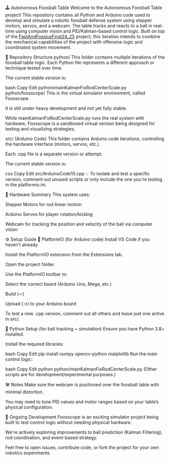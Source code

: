 🕹️ Autonomous Foosball Table
Welcome to the Autonomous Foosball Table project! This repository contains all Python and Arduino code used to develop and simulate a robotic foosball defense system using stepper motors, servos, and a webcam. The table tracks and reacts to a ball in real-time using computer vision and PID/Kalman-based control logic. Built on top of the [FastAndFossiusFinal24_25](https://github.com/MayaGharat/Fast-Foosius24_25)
project, this iteration intends to combine the mechanical capabilities of the project with offensive logic and coordinated system movement.

📁 Repository Structure
python/
This folder contains multiple iterations of the foosball table logic. Each Python file represents a different approach or technique tested over time.

The current stable version is:

bash
Copy
Edit
python/mainKalmanFixRodCenterScale.py
python/foosscope/
This is the virtual simulator environment, called Foosscope.

It is still under heavy development and not yet fully stable.

While mainKalmanFixRodCenterScale.py runs the real system with hardware, Foosscope is a sandboxed virtual version being designed for testing and visualizing strategies.

src/ (Arduino Code)
This folder contains Arduino code iterations, controlling the hardware interface (motors, servos, etc.).

Each .cpp file is a separate version or attempt.

The current stable version is:

css
Copy
Edit
src/ArduinoCode10.cpp
💡 To isolate and test a specific version, comment out unused scripts or only include the one you're testing in the platformio.ini.

🔧 Hardware Summary
This system uses:

Stepper Motors for rod linear motion

Arduino Servos for player rotation/kicking

Webcam for tracking the position and velocity of the ball via computer vision

⚙️ Setup Guide
📍 PlatformIO (for Arduino code)
Install VS Code if you haven't already.

Install the PlatformIO extension from the Extensions tab.

Open the project folder.

Use the PlatformIO toolbar to:

Select the correct board (Arduino Uno, Mega, etc.)

Build (✓)

Upload (→) to your Arduino board

To test a new .cpp version, comment out all others and leave just one active in src/.

🐍 Python Setup (for ball tracking + simulation)
Ensure you have Python 3.8+ installed.

Install the required libraries:

bash
Copy
Edit
pip install numpy opencv-python matplotlib
Run the main control logic:

bash
Copy
Edit
python python/mainKalmanFixRodCenterScale.py
(Other scripts are for development/experimental purposes.)

🛠️ Notes
Make sure the webcam is positioned over the foosball table with minimal distortion.

You may need to tune PID values and motor ranges based on your table’s physical configuration.

🚧 Ongoing Development
Foosscope is an exciting simulator project being built to test control logic without needing physical hardware.

We're actively exploring improvements to ball prediction (Kalman Filtering), rod coordination, and event-based strategy.

Feel free to open issues, contribute code, or fork the project for your own robotics experiments.
